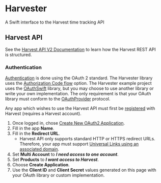 # Harvester

A Swift interface to the Harvest time tracking API

## Harvest API

See the [Harvest API V2 Documentation](https://help.getharvest.com/api-v2/) to learn how the Harvest REST API is structured.

### Authentication

[Authentication](https://help.getharvest.com/api-v2/authentication-api/authentication/authentication/) is done using the OAuth 2 standard. The Harvester library uses the [Authorization Code flow](https://help.getharvest.com/api-v2/authentication-api/authentication/authentication/#oauth2-authorization-flow) option. The Harvester example project uses the [OAuthSwift](https://github.com/OAuthSwift/OAuthSwift) library, but you may choose to use another library or write your own implementation. The only requirement is that your OAuth library must conform to the [OAuthProvider](Sources/Harvester/OAuthProvider.swift) protocol.

Any app which wishes to use the Harvest API must first be [registered](https://id.getharvest.com/developers) with Harvest (requires a Harvest account).
1. Once logged in, chose [Create New OAuth2 Application](https://id.getharvest.com/oauth2/clients/new).
2. Fill in the app **Name**.
3. Fill in the **Redirect URL**.
    - Harvest API only supports standard HTTP or HTTPS redirect URLs. Therefore, your app must support [Universal Links using an associated domain](https://developer.apple.com/library/archive/documentation/General/Conceptual/AppSearch/UniversalLinks.html).
4. Set **Multi Account** to **_I need access to one account_**.
5. Set **Products** to **_I want access to Harvest_**.
6. Choose **Create Application**.
7. Use the **Client ID** and **Client Secret** values generated on this page with your OAuth library or custom implementation.
